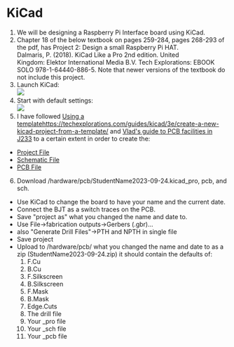 # KiCad   
1. We will be designing a Raspberry Pi Interface board using KiCad.
2. Chapter 18 of the below textbook on pages 259-284, pages 268-293 of the pdf, has Project 2: Design a small Raspberry Pi HAT.
   Dalmaris, P. (2018). KiCad Like a Pro 2nd edition. United Kingdom: Elektor International Media B.V. Tech Explorations: EBOOK SOLO 978-1-64440-886-5. Note that newer versions of the textbook do not include this project.   
3. Launch KiCad:   
![](media/1.png)
4. Start with default settings:   
![](media/2.png)
5. I have followed [Using a template](https://techexplorations.com/guides/kicad/3e/create-a-new-kicad-project-from-a-template/)https://techexplorations.com/guides/kicad/3e/create-a-new-kicad-project-from-a-template/ and [Vlad's guide to PCB facilities in J233](PCBPrototypes.md) to a certain extent in order to create the:
-   [Project File](/hardware/pcb/StudentName2023-09-24.kicad_pro)
-   [Schematic File](/hardware/pcb/StudentName2023-09-24.kicad_sch)
-   [PCB File](/hardware/pcb/StudentName2023-09-24.kicad_pcb)   
6. Download /hardware/pcb/StudentName2023-09-24.kicad_pro, pcb, and sch.   
- Use KiCad to change the board to have your name and the current date.
- Connect the BJT as a switch traces on the PCB.   
- Save "project as" what you changed the name and date to.   
- Use File->fabrication outputs->Gerbers (.gbr)...   
- also "Generate Drill Files"->PTH and NPTH in single file   
- Save project   
- Upload to /hardware/pcb/ what you changed the name and date to as a zip (StudentName2023-09-24.zip) it should contain the defaults of:   
   1. F.Cu   
   2. B.Cu   
   3. F.Silkscreen   
   4. B.Silkscreen   
   5. F.Mask   
   6. B.Mask   
   7. Edge.Cuts   
   8. The drill file   
   9. Your _pro file   
   10. Your _sch file   
   11. Your _pcb file   
